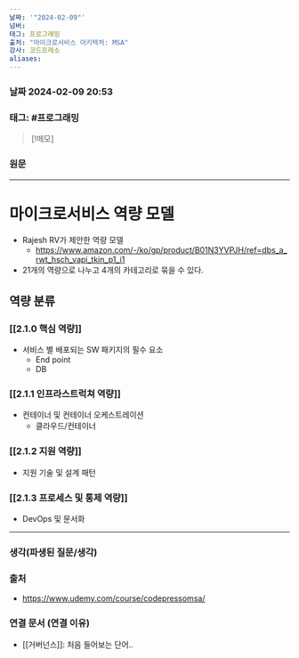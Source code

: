 ```yaml
---
날짜: '"2024-02-09"'
넘버: 
태그: 프로그래밍
출처: "마이크로서비스 아키텍처: MSA"
강사: 코드프레소
aliases:
---
```

### 날짜  2024-02-09 20:53

### 태그: #프로그래밍 

>[!메모]
>

### 원문
---
# 마이크로서비스 역량 모델
- Rajesh RV가 제안한 역량 모델
	- https://www.amazon.com/-/ko/gp/product/B01N3YVPJH/ref=dbs_a_rwt_hsch_vapi_tkin_p1_i1
- 21개의 역량으로 나누고 4개의 카테고리로 묶을 수 있다.
## 역량 분류
### [[2.1.0 핵심 역량]]
- 서비스 별 배포되는 SW 패키지의 필수 요소
	- End point
	- DB
### [[2.1.1 인프라스트럭쳐 역량]]
- 컨테이너 및 컨테이너 오케스트레이션
	- 클라우드/컨테이너
### [[2.1.2 지원 역량]]
- 지원 기술 및 설계 패턴
### [[2.1.3 프로세스 및 통제 역량]]
- DevOps 및 문서화

---
### 생각(파생된 질문/생각)

### 출처
- https://www.udemy.com/course/codepressomsa/

### 연결 문서 (연결 이유)
- [[거버넌스]]: 처음 들어보는 단어..
